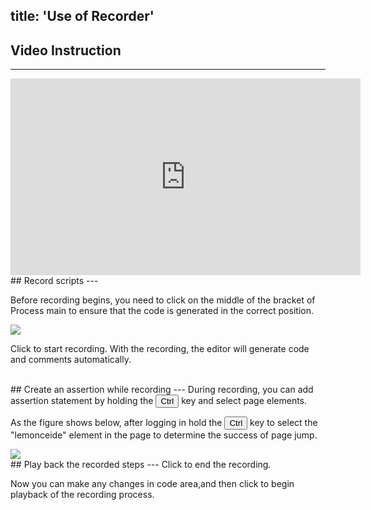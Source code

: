 title: 'Use of Recorder'
---
## Video Instruction
---
<iframe width="560" height="315" src="https://www.youtube.com/embed/Tnf6GQdyvRc" frameborder="0" allowfullscreen></iframe>

<br/>
## Record scripts
---

Before recording begins, you need to click on the middle of the bracket of Process main to ensure that the code is generated in the correct position. 

<img class="guide-images" src="/images/guide/recorder-01.png">

Click <i class="fa fa-circle" style="color:red"></i> to start recording. With the recording, the editor will generate code and comments automatically.

<br/>
## Create an assertion while recording
---
During recording, you can add assertion statement by holding the <button>Ctrl</button> key and select page elements.

As the figure shows below, after logging in hold the <button>Ctrl</button> key to select the "lemonceide" element in the page to determine the success of page jump.

<img class="guide-images" src="/images/guide/recorder-02.png">

<br/>
## Play back the recorded steps
---
Click <i class="fa fa-stop-circle-o" style="color:red"></i> to end the recording. 

Now you can make any changes in code area,and then click <i class="fa fa-play"></i> to begin playback of the recording process.